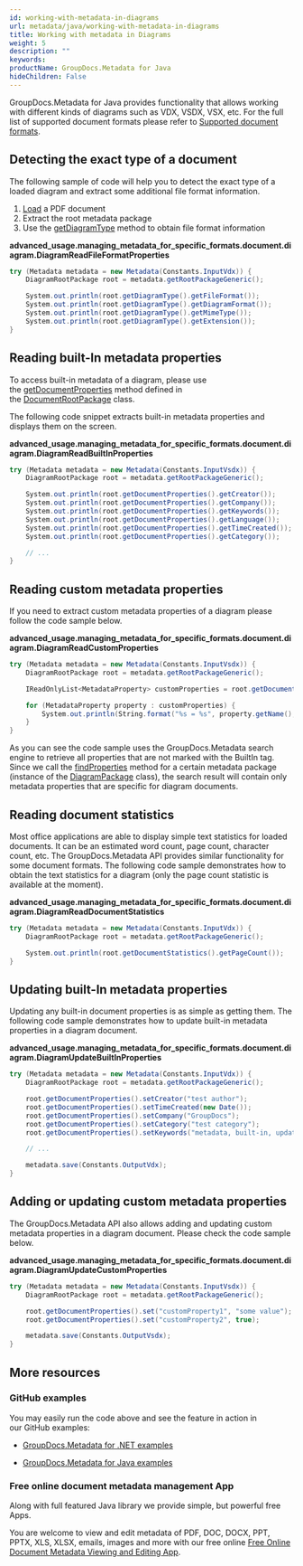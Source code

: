 ```yaml
---
id: working-with-metadata-in-diagrams
url: metadata/java/working-with-metadata-in-diagrams
title: Working with metadata in Diagrams
weight: 5
description: ""
keywords: 
productName: GroupDocs.Metadata for Java
hideChildren: False
---
```

GroupDocs.Metadata for Java provides functionality that allows working with different kinds of diagrams such as VDX, VSDX, VSX, etc. For the full list of supported document formats please refer to [Supported document formats](Supported%2BFile%2BFormats.html).

## Detecting the exact type of a document

The following sample of code will help you to detect the exact type of a loaded diagram and extract some additional file format information.

1.  [Load](Loading%2Bfiles.html) a PDF document
2.  Extract the root metadata package
3.  Use the [getDiagramType](https://apireference.groupdocs.com/metadata/java/com.groupdocs.metadata.core/DiagramRootPackage#getDiagramType()) method to obtain file format information

**advanced\_usage.managing\_metadata\_for\_specific\_formats.document.diagram.DiagramReadFileFormatProperties**

```csharp
try (Metadata metadata = new Metadata(Constants.InputVdx)) {
	DiagramRootPackage root = metadata.getRootPackageGeneric();

	System.out.println(root.getDiagramType().getFileFormat());
	System.out.println(root.getDiagramType().getDiagramFormat());
	System.out.println(root.getDiagramType().getMimeType());
	System.out.println(root.getDiagramType().getExtension());
}
```

## Reading built-In metadata properties

To access built-in metadata of a diagram, please use the [getDocumentProperties](https://apireference.groupdocs.com/metadata/java/com.groupdocs.metadata.core/DocumentRootPackage#getDocumentProperties()) method defined in the [DocumentRootPackage](https://apireference.groupdocs.com/metadata/java/com.groupdocs.metadata.core/DocumentRootPackage) class.

The following code snippet extracts built-in metadata properties and displays them on the screen.

**advanced\_usage.managing\_metadata\_for\_specific\_formats.document.diagram.DiagramReadBuiltInProperties**

```csharp
try (Metadata metadata = new Metadata(Constants.InputVsdx)) {
	DiagramRootPackage root = metadata.getRootPackageGeneric();

	System.out.println(root.getDocumentProperties().getCreator());
	System.out.println(root.getDocumentProperties().getCompany());
	System.out.println(root.getDocumentProperties().getKeywords());
	System.out.println(root.getDocumentProperties().getLanguage());
	System.out.println(root.getDocumentProperties().getTimeCreated());
	System.out.println(root.getDocumentProperties().getCategory());

	// ...
}
```

## Reading custom metadata properties

If you need to extract custom metadata properties of a diagram please follow the code sample below.

**advanced\_usage.managing\_metadata\_for\_specific\_formats.document.diagram.DiagramReadCustomProperties**

```csharp
try (Metadata metadata = new Metadata(Constants.InputVsdx)) {
	DiagramRootPackage root = metadata.getRootPackageGeneric();

	IReadOnlyList<MetadataProperty> customProperties = root.getDocumentProperties().findProperties(new ContainsTagSpecification(Tags.getDocument().getBuiltIn()).not());

	for (MetadataProperty property : customProperties) {
		System.out.println(String.format("%s = %s", property.getName(), property.getValue().getRawValue()));
	}
}
```

As you can see the code sample uses the GroupDocs.Metadata search engine to retrieve all properties that are not marked with the BuiltIn tag. Since we call the [findProperties](https://apireference.groupdocs.com/metadata/java/com.groupdocs.metadata.core/MetadataPackage#findProperties(com.groupdocs.metadata.search.Specification)) method for a certain metadata package (instance of the [DiagramPackage](https://apireference.groupdocs.com/metadata/java/com.groupdocs.metadata.core/DiagramPackage) class), the search result will contain only metadata properties that are specific for diagram documents. 

## Reading document statistics

Most office applications are able to display simple text statistics for loaded documents. It can be an estimated word count, page count, character count, etc. The GroupDocs.Metadata API provides similar functionality for some document formats. The following code sample demonstrates how to obtain the text statistics for a diagram (only the page count statistic is available at the moment).

**advanced\_usage.managing\_metadata\_for\_specific\_formats.document.diagram.DiagramReadDocumentStatistics**

```csharp
try (Metadata metadata = new Metadata(Constants.InputVdx)) {
	DiagramRootPackage root = metadata.getRootPackageGeneric();

	System.out.println(root.getDocumentStatistics().getPageCount());
}
```

## Updating built-In metadata properties

Updating any built-in document properties is as simple as getting them. The following code sample demonstrates how to update built-in metadata properties in a diagram document.

**advanced\_usage.managing\_metadata\_for\_specific\_formats.document.diagram.DiagramUpdateBuiltInProperties**

```csharp
try (Metadata metadata = new Metadata(Constants.InputVdx)) {
	DiagramRootPackage root = metadata.getRootPackageGeneric();

	root.getDocumentProperties().setCreator("test author");
	root.getDocumentProperties().setTimeCreated(new Date());
	root.getDocumentProperties().setCompany("GroupDocs");
	root.getDocumentProperties().setCategory("test category");
	root.getDocumentProperties().setKeywords("metadata, built-in, update");

	// ...

	metadata.save(Constants.OutputVdx);
}
```

## Adding or updating custom metadata properties

The GroupDocs.Metadata API also allows adding and updating custom metadata properties in a diagram document. Please check the code sample below.

**advanced\_usage.managing\_metadata\_for\_specific\_formats.document.diagram.DiagramUpdateCustomProperties**

```csharp
try (Metadata metadata = new Metadata(Constants.InputVsdx)) {
	DiagramRootPackage root = metadata.getRootPackageGeneric();

	root.getDocumentProperties().set("customProperty1", "some value");
	root.getDocumentProperties().set("customProperty2", true);

	metadata.save(Constants.OutputVsdx);
}
```

## More resources

### GitHub examples

You may easily run the code above and see the feature in action in our GitHub examples:

*   [GroupDocs.Metadata for .NET examples](https://github.com/groupdocs-metadata/GroupDocs.Metadata-for-.NET)
    
*   [GroupDocs.Metadata for Java examples](https://github.com/groupdocs-metadata/GroupDocs.Metadata-for-Java)
    

### Free online document metadata management App

Along with full featured Java library we provide simple, but powerful free Apps.

You are welcome to view and edit metadata of PDF, DOC, DOCX, PPT, PPTX, XLS, XLSX, emails, images and more with our free online [Free Online Document Metadata Viewing and Editing App](https://products.groupdocs.app/metadata).
